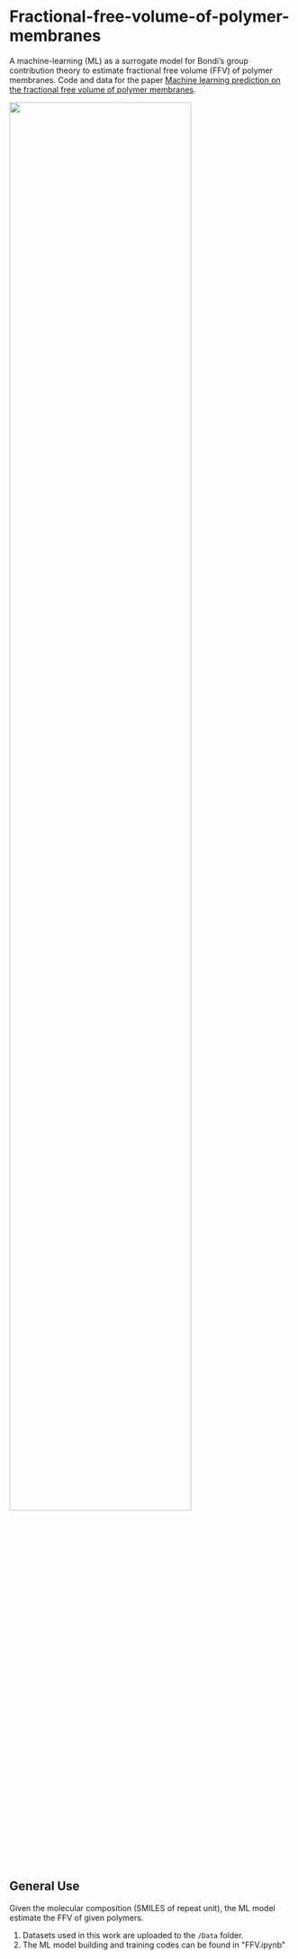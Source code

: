 # Fractional-free-volume-of-polymer-membranes

A machine-learning (ML) as a surrogate model for Bondi’s group contribution theory to estimate fractional free volume (FFV) of polymer membranes.
Code and data for the paper [Machine learning prediction on the fractional free volume of polymer membranes](https://www.sciencedirect.com/science/article/abs/pii/S0376738822008766).

<img src="TOC.png" width="80%">

## General Use
Given the molecular composition (SMILES of repeat unit), the ML model estimate the FFV of given polymers.
1. Datasets used in this work are uploaded to the `/Data` folder.
2. The ML model building and training codes can be found in "FFV.ipynb"
